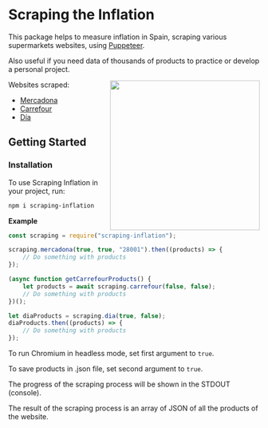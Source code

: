 # Scraping the Inflation

This package helps to measure inflation in Spain, scraping various supermarkets websites, using [Puppeteer](https://www.npmjs.com/package/puppeteer).

Also useful if you need data of thousands of products to practice or develop a personal project.

<img src="https://upload.wikimedia.org/wikipedia/commons/c/cb/UK_and_US%2C_1990-Feb_2022.svg" height="300" align="right">

Websites scraped:

-   [Mercadona](https://tienda.mercadona.es/categories)
-   [Carrefour](https://www.carrefour.es/supermercado)
-   [Día](https://www.dia.es/compra-online/)

## Getting Started

### Installation

To use Scraping Inflation in your project, run:

```bash
npm i scraping-inflation
```

**Example**

```js
const scraping = require("scraping-inflation");

scraping.mercadona(true, true, "28001").then((products) => {
    // Do something with products
});

(async function getCarrefourProducts() {
    let products = await scraping.carrefour(false, false);
    // Do something with products
})();

let diaProducts = scraping.dia(true, false);
diaProducts.then((products) => {
    // Do something with products
});
```

To run Chromium in headless mode, set first argument to `true`.

To save products in .json file, set second argument to `true`.

The progress of the scraping process will be shown in the STDOUT (console).

The result of the scraping process is an array of JSON of all the products of the website.
